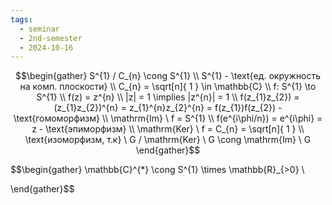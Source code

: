 ```yaml
---
tags:
  - seminar
  - 2nd-semester
  - 2024-10-16
---
```


$$\begin{gather}
S^{1} / C_{n} \cong S^{1} \\
S^{1} - \text{ед. окружность на комп. плоскости} \\
C_{n} = \sqrt[n]{ 1 } \in \mathbb{C} \\
f: S^{1} \to S^{1} \\
f(z) = z^{n} \\
|z| = 1 \implies |z^{n}| = 1 \\
f(z_{1}z_{2}) = (z_{1}z_{2})^{n} = z_{1}^{n}z_{2}^{n} = f(z_{1})f(z_{2}) - \text{гомоморфизм} \\
\mathrm{Im} \ f = S^{1} \\
f(e^{i\phi/n}) = e^{i\phi} = z - \text{эпиморфизм} \\
\mathrm{Ker} \ f = C_{n} = \sqrt[n]{ 1 } \\
\text{изоморфизм, т.к} \ G / \mathrm{Ker} \ G \cong \mathrm{Im} \ G 
\end{gather}$$

$$\begin{gather}
\mathbb{C}^{*} \cong S^{1} \times \mathbb{R}_{>0} \\

\end{gather}$$